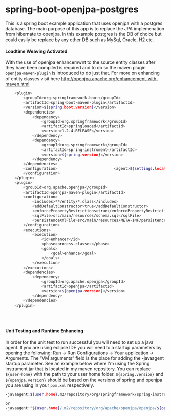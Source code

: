 # spring-boot-openjpa-postgres
This is a spring boot example application that uses openjpa with a postgres database. The main purpose of this app is
to replace the JPA implemenation from hibernate to openjpa. In this example postgres is the DB of choice but could easily 
be replace by any other DB such as MySql, Oracle, H2 etc.

#### Loadtime Weaving Activated
With the use of openjpa enhancemwnt to the source entity classes after they have been compiled is required and to do so 
the maven plugin `openjpa-maven-plugin` is introduced to do just that. For more on enhancing of entity classes visit here
http://openjpa.apache.org/enhancement-with-maven.html



```bash
	<plugin>
		<groupId>org.springframework.boot</groupId>
		<artifactId>spring-boot-maven-plugin</artifactId>
		<version>${spring.boot.version}</version>
		<dependencies>
			<dependency>
				<groupId>org.springframework</groupId>
				<artifactId>springloaded</artifactId>
				<version>1.2.4.RELEASE</version>
			</dependency>
			<dependency>
				<groupId>org.springframework</groupId>
				<artifactId>spring-instrument</artifactId>
				<version>${spring.version}</version>
			</dependency>
		</dependencies>
		<configuration>					       	<agent>${settings.localRepository}/org/springframework/spring-instrument/${spring.version}/spring-instrument-${spring.version}.jar</agent>					<agent>${settings.localRepository}/org/apache/openjpa/openjpa/${openjpa.version}/openjpa-${openjpa.version}.jar</agent>
		</configuration>
	</plugin>
	<plugin>
		<groupId>org.apache.openjpa</groupId>
		<artifactId>openjpa-maven-plugin</artifactId>
		<configuration>
			<includes>**/entity/*.class</includes>
			<addDefaultConstructor>true</addDefaultConstructor>
			<enforcePropertyRestrictions>true</enforcePropertyRestrictions>
			<sqlFile>src/main/resources/schema.sql</sqlFile>
			<persistenceXmlFile>src/main/resources/META-INF/persistence.xml</persistenceXmlFile>
		</configuration>
		<executions>
			<execution>
				<id>enhancer</id>
				<phase>process-classes</phase>
				<goals>
					<goal>enhance</goal>
				</goals>
			</execution>
		</executions>
		<dependencies>
			<dependency>
				<groupId>org.apache.openjpa</groupId>
				<artifactId>openjpa</artifactId>
				<version>${openjpa.version}</version>
			</dependency>
		</dependencies>
	</plugin>
			
			
			
```

#### Unit Testing and Runtime Enhancing

In order for the unit test to run successful you will need to set up a java agent. If you are using eclipse IDE
you will need to a startup parameters by opening the following: 
Run -> Run Configurations -> Your application -> Arguments. The “VM arguments” field is the place for adding 
the -javaagent startup parameter. See an example below where I'm using the Spring instrument jar that is located
in my maven repository. You can replace `${user-home}` with the path to your user home folder. `${spring.version}` 
and `${openjpa.version}` should be based on the versions of spring and openjpa you are using in your `pom.xml` respectively.

```bash
-javaagent:${user.home}.m2/repository/org/springframework/spring-instrument/${spring.version}/spring-instrument-${spring.version}.jar

or
-javaagent:"${user.home}/.m2/repository/org/apache/openjpa/openjpa/${openjpa.version}/openjpa-${openjpa.version}.jar"
```


